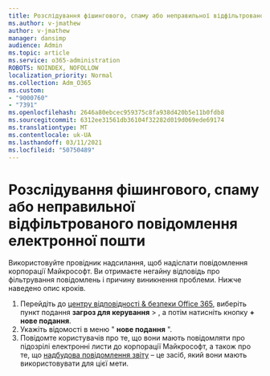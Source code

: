 ```yaml
---
title: Розслідування фішингового, спаму або неправильної відфільтрованого повідомлення електронної пошти
ms.author: v-jmathew
author: v-jmathew
manager: dansimp
audience: Admin
ms.topic: article
ms.service: o365-administration
ROBOTS: NOINDEX, NOFOLLOW
localization_priority: Normal
ms.collection: Adm_O365
ms.custom:
- "9000760"
- "7391"
ms.openlocfilehash: 2646a80ebcec959375c8fa938d420b5e11b0fdb8
ms.sourcegitcommit: 6312ee31561db36104f32282d019d069ede69174
ms.translationtype: MT
ms.contentlocale: uk-UA
ms.lasthandoff: 03/11/2021
ms.locfileid: "50750489"
---
```

# <a name="investigate-phishing-spam-or-incorrectly-filtered-email"></a>Розслідування фішингового, спаму або неправильної відфільтрованого повідомлення електронної пошти

Використовуйте провідник надсилання, щоб надіслати повідомлення корпорації Майкрософт. Ви отримаєте негайну відповідь про фільтрування повідомлень і причину виникнення проблеми. Нижче наведено опис кроків.

1. Перейдіть до [центру відповідності & безпеки Office 365](https://go.microsoft.com/fwlink/p/?linkid=2077143), виберіть пункт подання **загроз для керування**  >  , а потім натисніть кнопку **+ нове подання**.
2. Укажіть відомості в меню " **нове подання** ".
3. Повідомте користувачів про те, що вони мають повідомляти про підозрілі електронні листи до корпорації Майкрософт, а також про те, що [надбудова повідомлення звіту](https://go.microsoft.com/fwlink/?linkid=2092385) – це засіб, який вони мають використовувати для цієї мети.
